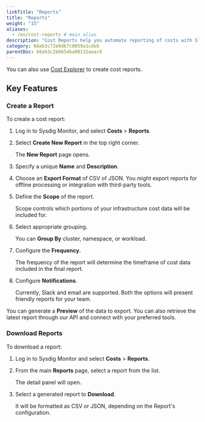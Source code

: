 ```yaml
---
linkTitle: "Reports"
title: "Reports"
weight: "15"
aliases:
  - /en/cost-reports # main alias
description: "Cost Reports help you automate reporting of costs with Slack and email integrations, and generate periodic JSON/CSV exports for integration with 3rd party tooling."
category: 66eb3c72e9d67c0059a1cdeb
parentDoc: 66eb3c2b0654ba00132aeac8
---
```


You can also use [Cost Explorer](/en/cost-explorer) to create cost reports.

## Key Features

### Create a Report

To create a cost report:

1. Log in to Sysdig Monitor, and select **Costs** > **Reports**.

2. Select **Create New Report** in the top right corner.

   The **New Report** page opens.

3. Specify a unique **Name** and **Description**.

4. Choose an **Export Format** of CSV of JSON. You might export reports for offline processing or integration with third-party tools.

5. Define the **Scope** of the report.

   Scope controls which portions of your infrastructure cost data will be included for.

6. Select appropriate grouping.

   You can **Group By** cluster, namespace, or workload.

7. Configure the **Frequency**.

   The frequency of the report will determine the timeframe of cost data included in the final report.

8. Configure **Notifications**.

   Currently, Slack and email are supported. Both the options will present friendly reports for your team.

You can generate a **Preview** of the data to export. You can also retrieve the latest report through our API and connect with your preferred tools.

### Download Reports

To download a report:

1. Log in to Sysdig Monitor and select **Costs** > **Reports**.

2. From the main **Reports** page, select a report from the list.

   The detail panel will open.

3. Select a generated report to **Download**.

   It will be formatted as CSV or JSON, depending on the Report's configuration.
